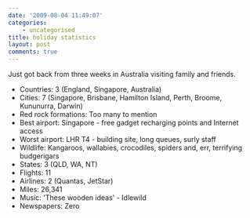 ```yaml
---
date: '2009-08-04 11:49:07'
categories:
    - uncategorised
title: holiday statistics
layout: post
comments: true
---
```

Just got back from three weeks in Australia visiting family and friends.

-   Countries: 3 (England, Singapore, Australia)
-   Cities: 7 (Singapore, Brisbane, Hamilton Island, Perth, Broome,
    Kununurra, Darwin)
-   Red rock formations: Too many to mention
-   Best airport: Singapore - free gadget recharging points and Internet
    access
-   Worst airport: LHR T4 - building site, long queues, surly staff
-   Wildlife: Kangaroos, wallabies, crocodiles, spiders and, err,
    terrifying budgerigars
-   States: 3 (QLD, WA, NT)
-   Flights: 11
-   Airlines: 2 (Quantas, JetStar)
-   Miles: 26,341
-   Music: 'These wooden ideas' - Idlewild
-   Newspapers: Zero

